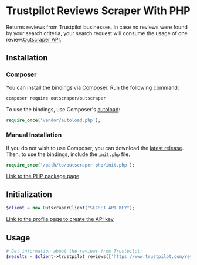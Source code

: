 # Trustpilot Reviews Scraper With PHP

Returns reviews from Trustpilot businesses. In case no reviews were found by your search criteria, your search request will consume the usage of one review.[Outscraper API](https://app.outscraper.cloud/api-docs#tag/Reviews-and-Comments/paths/~1trustpilot~1reviews/get).

## Installation

### Composer

You can install the bindings via [Composer](http://getcomposer.org/). Run the following command:

```bash
composer require outscraper/outscraper
```

To use the bindings, use Composer's [autoload](https://getcomposer.org/doc/01-basic-usage.md#autoloading):

```php
require_once('vendor/autoload.php');
```

### Manual Installation

If you do not wish to use Composer, you can download the [latest release](https://github.com/outscraper/outscraper-php/releases). Then, to use the bindings, include the `init.php` file.

```php
require_once('/path/to/outscraper-php/init.php');
```
[Link to the PHP package page](https://packagist.org/packages/outscraper/outscraper)

## Initialization
```php
$client = new OutscraperClient("SECRET_API_KEY");
```
[Link to the profile page to create the API key](https://app.outscraper.com/profile)

## Usage

```php
# Get information about the reviews from Trustpilot:
$results = $client->trustpilot_reviews(['https://www.trustpilot.com/review/outscraper.com']);
```

